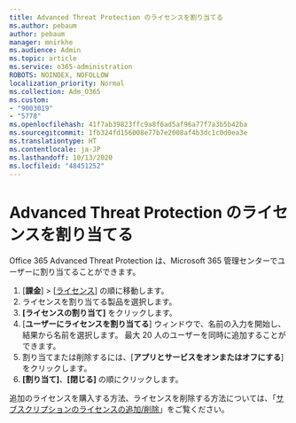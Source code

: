 ```yaml
---
title: Advanced Threat Protection のライセンスを割り当てる
ms.author: pebaum
author: pebaum
manager: mnirkhe
ms.audience: Admin
ms.topic: article
ms.service: o365-administration
ROBOTS: NOINDEX, NOFOLLOW
localization_priority: Normal
ms.collection: Adm_O365
ms.custom:
- "9003019"
- "5778"
ms.openlocfilehash: 41f7ab39823ffc9a8f6ad5af96a77f7a3b5b42ba
ms.sourcegitcommit: 1fb324fd156008e77b7e2008af4b3dc1c0d0ea3e
ms.translationtype: HT
ms.contentlocale: ja-JP
ms.lasthandoff: 10/13/2020
ms.locfileid: "48451252"
---
```

# <a name="assign-advanced-threat-protection-licenses"></a>Advanced Threat Protection のライセンスを割り当てる

Office 365 Advanced Threat Protection は、Microsoft 365 管理センターでユーザーに割り当てることができます。

1. [**課金**] > [[ライセンス](https://go.microsoft.com/fwlink/p/?linkid=842264)] の順に移動します。
2. ライセンスを割り当てる製品を選択します。
3. **[ライセンスの割り当て]** をクリックします。
4. [**ユーザーにライセンスを割り当てる**] ウィンドウで、名前の入力を開始し、結果から名前を選択します。 最大 20 人のユーザーを同時に追加することができます。
5. 割り当てまたは削除するには、[**アプリとサービスをオンまたはオフにする**] をクリックします。
6. **[割り当て]**、**[閉じる]** の順にクリックします。

追加のライセンスを購入する方法、ライセンスを削除する方法については、「[サブスクリプションのライセンスの追加/削除](https://docs.microsoft.com/microsoft-365/commerce/licenses/buy-licenses?view=o365-worldwide#add-or-remove-licenses-for-your-business-subscription)」をご覧ください。
